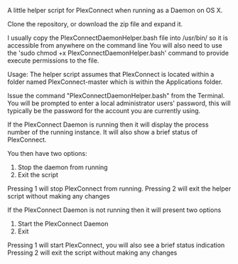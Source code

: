 A little helper script for PlexConnect when running as a Daemon on OS X.

Clone the repository, or download the zip file and expand it.

I usually copy the PlexConnectDaemonHelper.bash file into /usr/bin/ so it is accessible from anywhere on the command line
You will also need to use the 'sudo chmod +x PlexConnectDaemonHelper.bash' command to provide execute permissions to the file.

Usage:
The helper script assumes that PlexConnect is located within a folder named PlexConnect-master which is within the Applications folder. 

Issue the command "PlexConnectDaemonHelper.bash" from the Terminal. You will be prompted to enter a local administrator users' password, this will typically be the password for the account you are currently using.

If the PlexConnect Daemon is running then it will display the process number of the running instance. It will also show a brief status of PlexConnect.

You then have two options:
1. Stop the daemon from running 
2. Exit the script

Pressing 1 will stop PlexConnect from running.
Pressing 2 will exit the helper script without making any changes

If the PlexConnect Daemon is not running then it will present two options
1. Start the PlexConnect Daemon
2. Exit

Pressing 1 will start PlexConnect, you will also see a brief status indication
Pressing 2 will exit the script without making any changes
